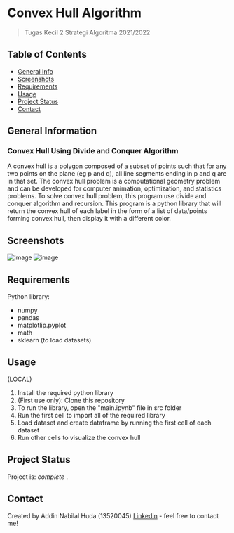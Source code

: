 # Convex Hull Algorithm 
> Tugas Kecil 2 Strategi Algoritma 2021/2022

## Table of Contents
* [General Info](#general-information)
* [Screenshots](#screenshots)
* [Requirements](#requirements)
* [Usage](#usage)
* [Project Status](#project-status)
* [Contact](#contact)
<!-- * [License](#license) -->


## General Information
### Convex Hull Using Divide and Conquer Algorithm
A convex hull is a polygon composed of a subset of points such that for any two points on the plane (eg p and q), all line segments ending in p and q are in that set. The convex hull problem is a computational geometry problem and can be developed for computer animation, optimization, and statistics problems. To solve convex hull problem, this program use divide and conquer algorithm and recursion. This program is a python library that will return the convex hull of each label in the form of a list of data/points forming convex hull, then display it with a different color.


## Screenshots
![image](https://user-images.githubusercontent.com/70847819/155941833-d1c5200e-dc86-4f15-a372-6de7f74a688e.png)
![image](https://user-images.githubusercontent.com/70847819/155941886-f50fd5cf-3e8b-4d62-bc69-088b93729f23.png)


## Requirements
Python library:
- numpy
- pandas
- matplotlip.pyplot
- math
- sklearn (to load datasets)


## Usage
(LOCAL)
1. Install the required python library
2. (First use only): Clone this repository
3. To run the library, open the "main.ipynb" file in src folder
4. Run the first cell to import all of the required library
5. Load dataset and create dataframe by running the first cell of each dataset
6. Run other cells to visualize the convex hull 


## Project Status
Project is:  _complete_ . 


## Contact
Created by Addin Nabilal Huda (13520045)
[Linkedin](https://id.linkedin.com/in/addin-nabilal) - feel free to contact me!
